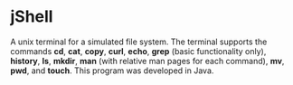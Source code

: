 # jShell
 A unix terminal for a simulated file system. The terminal supports the commands **cd**, **cat**, **copy**, **curl**, **echo**, **grep** (basic functionality only), **history**, **ls**, **mkdir**, **man** (with relative man pages for each command), **mv**, **pwd**, and **touch**. This program was developed in Java. 

